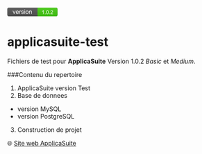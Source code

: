 [![Version](https://github.com/applicasuite/applicasuite-test/blob/master/img/badge_version_102.png)](http://www.applicasuite.com)

# applicasuite-test
Fichiers de test pour **ApplicaSuite**
Version 1.0.2 _Basic_ et _Medium_.

###Contenu du repertoire
1. ApplicaSuite version Test
2. Base de donnees
  * version MySQL
  * version PostgreSQL
3. Construction de projet

:globe_with_meridians:  [Site web ApplicaSuite](http://www.applicasuite.com)
